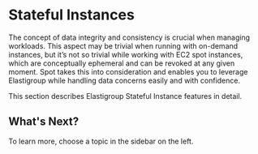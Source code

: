# Stateful Instances

The concept of data integrity and consistency is crucial when managing workloads. This aspect may be trivial when running with on-demand instances, but it’s not so trivial while working with EC2 spot instances, which are conceptually ephemeral and can be revoked at any given moment. Spot takes this into consideration and enables you to leverage Elastigroup while handling data concerns easily and with confidence.

This section describes Elastigroup Stateful Instance features in detail.

## What's Next?

To learn more, choose a topic in the sidebar on the left.
